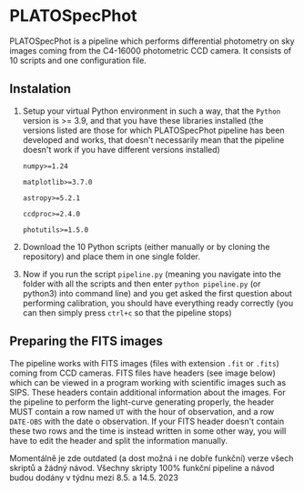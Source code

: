 # PLATOSpecPhot

PLATOSpecPhot is a pipeline which performs differential photometry on sky images coming from the C4-16000 photometric CCD camera. It consists of 10 scripts and one configuration file.
## Instalation
1) Setup your virtual Python environment in such a way, that the `Python` version is >= 3.9, and that you have these libraries installed (the versions listed are those for which PLATOSpecPhot pipeline has been developed and works, that doesn't necessarily mean that the pipeline doesn't work if you have different versions installed)

    `numpy>=1.24 `
   
    `matplotlib>=3.7.0 `
    
    `astropy>=5.2.1 `
    
    `ccdproc>=2.4.0 `
    
    `photutils>=1.5.0 `
    
2) Download the 10 Python scripts (either manually or by cloning the repository) and place them in one single folder. 
3) Now if you run the script `pipeline.py` (meaning you navigate into the folder with all the scripts and then enter `python pipeline.py` (or python3) into command line) and you get asked the first question about performing calibration, you should have everything ready correctly (you can then simply press `ctrl+c` so that the pipeline stops)

## Preparing the FITS images
The pipeline works with FITS images (files with extension `.fit` or `.fits`) coming from CCD cameras. FITS files have headers (see image below) which can be viewed in a program working with scientific images such as SIPS. These headers contain additional information about the images. For the pipeline to perform the light-curve generating properly, the header MUST contain a row named `UT` with the hour of observation, and a row `DATE-OBS` with the date o observation. If your FITS header doesn't contain these two rows and the time is instead written in some other way, you will have to edit the header and split the information manually. 

Momentálně je zde outdated (a dost možná i ne dobře funkční) verze všech skriptů a žádný návod. Všechny skripty 100% funkční pipeline a návod budou dodány v týdnu mezi 8.5. a 14.5. 2023
